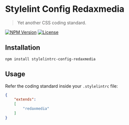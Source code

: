 Stylelint Config Redaxmedia
===========================

> Yet another CSS coding standard.

[![NPM Version](https://img.shields.io/npm/v/stylelintrc-config-redaxmedia.svg)](https://npmjs.com/package/stylelintrc-config-redaxmedia)
[![License](https://img.shields.io/npm/l/stylelintrc-config-redaxmedia.svg)](https://npmjs.com/package/stylelintrc-config-redaxmedia)


Installation
------------

```
npm install stylelintrc-config-redaxmedia
```


Usage
-----

Refer the coding standard inside your `.stylelintrc` file:

```json
{
	"extends":
	[
		"redaxmedia"
	]
}
```
